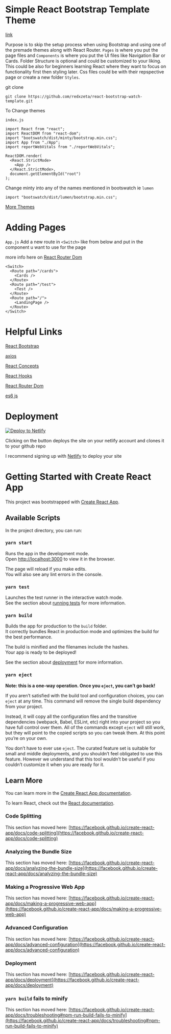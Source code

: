 # Simple React Bootstrap Template Theme

[link](https://minty-template.netlify.app/)

Purpose is to skip the setup process when using Bootstrap and using one of the premade themes along with React Router. `Pages` is where you put the page files and `Components` is where you put the UI files like Navigation Bar or Cards. Folder Structure is optional and could be customized to your liking. This could be also for beginners learning React where they want to focus on functionality first then styling later. Css files could be with their repspective page or create a new folder `Styles`.

git clone

`git clone https://github.com/redxzeta/react-bootstrap-watch-template.git`

To Change themes

`index.js`

```
import React from "react";
import ReactDOM from "react-dom";
import "bootswatch/dist/minty/bootstrap.min.css";
import App from "./App";
import reportWebVitals from "./reportWebVitals";

ReactDOM.render(
  <React.StrictMode>
    <App />
  </React.StrictMode>,
  document.getElementById("root")
);
```

Change minty into any of the names mentioned in bootswatch ie `lumen`

`import "bootswatch/dist/lumen/bootstrap.min.css"; `

[More Themes](https://bootswatch.com/)

# Adding Pages 

`App.js`
Add a new route in `<Switch>` like from below and put in the component u want to use for the page

more info here on [React Router Dom](https://reactrouter.com/web/guides/quick-start)

```
<Switch>
  <Route path="/cards">
    <Cards />
  </Route>
  <Route path="/test">
    <Test />
  </Route>
  <Route path="/">
    <LandingPage />
  </Route>
</Switch>
```

# Helpful Links 

[React Bootstrap](https://react-bootstrap.github.io/getting-started/introduction)

[axios](https://github.com/axios/axios)

[React Concepts](https://reactjs.org/docs/hello-world.html)

[React Hooks](https://reactjs.org/docs/hooks-intro.html)

[React Router Dom](https://reactrouter.com/web/guides/quick-start)

[es6 js](https://www.javascripttutorial.net/es6/)


# Deployment

[![Deploy to Netlify](https://www.netlify.com/img/deploy/button.svg)](https://app.netlify.com/start/deploy?repository=https://github.com/redxzeta/react-bootstrap-watch-template)

Clicking on the button deploys the site on your netlify account and clones it to your github repo

I recommend signing up with [Netlify](https://www.netlify.com/) to deploy your site

# Getting Started with Create React App

This project was bootstrapped with [Create React App](https://github.com/facebook/create-react-app).

## Available Scripts

In the project directory, you can run:

### `yarn start`

Runs the app in the development mode.\
Open [http://localhost:3000](http://localhost:3000) to view it in the browser.

The page will reload if you make edits.\
You will also see any lint errors in the console.

### `yarn test`

Launches the test runner in the interactive watch mode.\
See the section about [running tests](https://facebook.github.io/create-react-app/docs/running-tests) for more information.

### `yarn build`

Builds the app for production to the `build` folder.\
It correctly bundles React in production mode and optimizes the build for the best performance.

The build is minified and the filenames include the hashes.\
Your app is ready to be deployed!

See the section about [deployment](https://facebook.github.io/create-react-app/docs/deployment) for more information.

### `yarn eject`

**Note: this is a one-way operation. Once you `eject`, you can’t go back!**

If you aren’t satisfied with the build tool and configuration choices, you can `eject` at any time. This command will remove the single build dependency from your project.

Instead, it will copy all the configuration files and the transitive dependencies (webpack, Babel, ESLint, etc) right into your project so you have full control over them. All of the commands except `eject` will still work, but they will point to the copied scripts so you can tweak them. At this point you’re on your own.

You don’t have to ever use `eject`. The curated feature set is suitable for small and middle deployments, and you shouldn’t feel obligated to use this feature. However we understand that this tool wouldn’t be useful if you couldn’t customize it when you are ready for it.

## Learn More

You can learn more in the [Create React App documentation](https://facebook.github.io/create-react-app/docs/getting-started).

To learn React, check out the [React documentation](https://reactjs.org/).

### Code Splitting

This section has moved here: [https://facebook.github.io/create-react-app/docs/code-splitting](https://facebook.github.io/create-react-app/docs/code-splitting)

### Analyzing the Bundle Size

This section has moved here: [https://facebook.github.io/create-react-app/docs/analyzing-the-bundle-size](https://facebook.github.io/create-react-app/docs/analyzing-the-bundle-size)

### Making a Progressive Web App

This section has moved here: [https://facebook.github.io/create-react-app/docs/making-a-progressive-web-app](https://facebook.github.io/create-react-app/docs/making-a-progressive-web-app)

### Advanced Configuration

This section has moved here: [https://facebook.github.io/create-react-app/docs/advanced-configuration](https://facebook.github.io/create-react-app/docs/advanced-configuration)

### Deployment

This section has moved here: [https://facebook.github.io/create-react-app/docs/deployment](https://facebook.github.io/create-react-app/docs/deployment)

### `yarn build` fails to minify

This section has moved here: [https://facebook.github.io/create-react-app/docs/troubleshooting#npm-run-build-fails-to-minify](https://facebook.github.io/create-react-app/docs/troubleshooting#npm-run-build-fails-to-minify)
